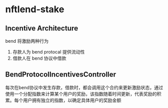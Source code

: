 # nftlend-stake

## Incentive Architecture


bend 将激励两种行为
1. 存款人为 bend protocal 提供流动性
2. 借款人在 bend 协议中借款


## BendProtocolIncentivesController
每次在bend协议中发生存款，借款时，都会调用这个合约来更新激励状态，通过使用一个分配指数来计算某个用户的奖励，该指数随着时间更新，代表奖励的积累。每个用户拥有独立的指数，以确定具体用户的奖励金额
